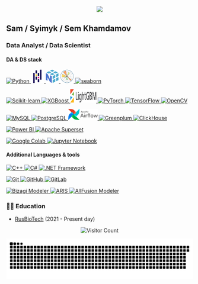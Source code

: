 <div id="header" align="center">
  <img src="https://i.giphy.com/media/v1.Y2lkPTc5MGI3NjExb2t5bnI5aXB1d3ZzOHZtbXZnNnp6b2dicWNlM2RpejV3YXEybWUzcSZlcD12MV9pbnRlcm5hbF9naWZfYnlfaWQmY3Q9cw/M9gbBd9nbDrOTu1Mqx/giphy.gif" width="200"/>
</div>

## Sam / Syimyk / Sem Khamdamov 
### Data Analyst / Data Scientist

#### DA & DS stack
<p align="left">
  <!-- Python -->
  <a href="https://www.python.org/" target="_blank" rel="noreferrer">
      <img src="https://raw.githubusercontent.com/danielcranney/readme-generator/main/public/icons/skills/python-colored.svg" 
           width="36" height="36" alt="Python" />
  </a>
  <!-- pandas -->
  <a href="https://pandas.pydata.org/" target="_blank" rel="noreferrer">
      <img src="https://raw.githubusercontent.com/devicons/devicon/master/icons/pandas/pandas-original.svg" 
           width="36" height="36" alt="pandas" />
  </a>
  <!-- NumPy -->
  <a href="https://numpy.org/" target="_blank" rel="noreferrer">
      <img src="https://raw.githubusercontent.com/devicons/devicon/master/icons/numpy/numpy-original.svg" 
           width="36" height="36" alt="numpy" />
  </a>
  <!-- Matplotlib -->
  <a href="https://matplotlib.org/" target="_blank" rel="noreferrer">
      <img src="https://raw.githubusercontent.com/devicons/devicon/master/icons/matplotlib/matplotlib-original.svg" 
           width="36" height="36" alt="matplotlib" />
  </a>
  <!-- Seaborn -->
  <a href="https://seaborn.pydata.org" target="_blank" rel="noreferrer">
    <img src="https://seaborn.pydata.org/_images/logo-mark-lightbg.svg" 
         alt="seaborn" width="40" height="40"/>
  </a>
</p>

  <!-- Scikit-learn -->
  <a href="https://scikit-learn.org/" target="_blank" rel="noreferrer">
    <img src="https://upload.wikimedia.org/wikipedia/commons/0/05/Scikit_learn_logo_small.svg" 
         width="36" height="36" alt="Scikit-learn" />
  </a>
  <!-- XGBoost -->
  <a href="https://xgboost.ai/" target="_blank" rel="noreferrer">
  <img 
    src="https://camo.githubusercontent.com/ee91ade30667645634e4405aee0d2e25574ab962f2ae2c372ac8da0b4794bf05/68747470733a2f2f7867626f6f73742e61692f696d616765732f6c6f676f2f7867626f6f73742d6c6f676f2d7472696d6d65642e706e67"
    width="80" style="height:auto;" alt="XGBoost" 
  />
</a>
  <!-- LightGBM -->
  <a href="https://lightgbm.readthedocs.io/" target="_blank" rel="noreferrer">
    <img src="https://raw.githubusercontent.com/microsoft/LightGBM/master/docs/logo/LightGBM_logo_black_text.svg" 
         width="70" height="36" alt="LightGBM" />
  </a>
  <!-- PyTorch -->
  <a href="https://pytorch.org/" target="_blank" rel="noreferrer">
    <img src="https://raw.githubusercontent.com/danielcranney/readme-generator/main/public/icons/skills/pytorch-colored.svg" 
         width="36" height="36" alt="PyTorch" />
  </a>
  <!-- TensorFlow -->
  <a href="https://www.tensorflow.org/" target="_blank" rel="noreferrer">
    <img src="https://raw.githubusercontent.com/danielcranney/readme-generator/main/public/icons/skills/tensorflow-colored.svg" 
         width="36" height="36" alt="TensorFlow" />
  </a>
  <!-- OpenCV -->
  <a href="https://opencv.org/" target="_blank" rel="noreferrer">
    <img src="https://github.com/opencv/opencv" 
         width="36" height="36" alt="OpenCV" />
  </a>

<p align="left">
  <!-- MySQL -->
  <a href="https://www.mysql.com/" target="_blank" rel="noreferrer">
      <img src="https://raw.githubusercontent.com/danielcranney/readme-generator/main/public/icons/skills/mysql-colored.svg" 
           width="36" height="36" alt="MySQL" />
  </a>
  <!-- PostgreSQL -->
  <a href="https://www.postgresql.org/" target="_blank" rel="noreferrer">
      <img src="https://raw.githubusercontent.com/danielcranney/readme-generator/main/public/icons/skills/postgresql-colored.svg" 
           width="36" height="36" alt="PostgreSQL" />
  </a>
  <!-- Apache Airflow -->
  <a href="https://airflow.apache.org/" target="_blank" rel="noreferrer">
      <img src="https://github.com/apache/airflow/raw/19ebcac2395ef9a6b6ded3a2faa29dc960c1e635/docs/apache-airflow/img/logos/wordmark_1.png?raw=true" 
           width="80" style="height:auto;" alt="Apache Airflow" />
  </a>
  <!-- Greenplum -->
  <a href="https://greenplum.org/" target="_blank" rel="noreferrer">
      <img src="https://github.com/GreenPlumn/gpdb/blob/master/logo-greenplum.png?raw=true" 
           width="120" style="height:auto;" alt="Greenplum" />
  </a>
  <!-- ClickHouse -->
  <a href="https://clickhouse.tech/" target="_blank" rel="noreferrer">
      <img src="https://github.com/ClickHouse/clickhouse-docs/assets/9611008/b001dc7b-5a45-4dcd-9275-e03beb7f9177" 
           width="130" style="height:auto;" alt="ClickHouse" />
  </a>
</p>

<p align="left">
  <!-- Power BI -->
  <a href="https://powerbi.microsoft.com/" target="_blank" rel="noreferrer">
      <img src="https://upload.wikimedia.org/wikipedia/commons/c/cf/New_Power_BI_Logo.svg" 
           width="36" height="36" alt="Power BI" />
  </a>
  <!-- Apache Superset -->
  <a href="https://superset.apache.org/" target="_blank" rel="noreferrer">
      <img src="https://camo.githubusercontent.com/f6f25227203811335bbfc181e6dded66b57cbdbeafe346c0f4e5773bae157aeb/68747470733a2f2f73757065727365742e6170616368652e6f72672f696d672f73757065727365742d6c6f676f2d686f72697a2d6170616368652e737667" 
           width="130" style="height:auto;" alt="Apache Superset" />
  </a>
</p>

<p align="left">
  <!-- Google Colab -->
  <a href="https://colab.research.google.com/" target="_blank" rel="noreferrer">
      <img src="https://upload.wikimedia.org/wikipedia/commons/d/d0/Google_Colaboratory_SVG_Logo.svg" 
           width="36" height="36" alt="Google Colab" />
  </a>
  <!-- Jupyter Notebook -->
  <a href="https://jupyter.org/" target="_blank" rel="noreferrer">
      <img src="https://jupyter.org/assets/homepage/main-logo.svg" 
           width="36" height="36" alt="Jupyter Notebook" />
  </a>
</p>

#### Additional Languages & tools
<p align="left">
  <!-- C++ -->
  <a href="https://docs.microsoft.com/en-us/cpp/" target="_blank" rel="noreferrer">
      <img src="https://raw.githubusercontent.com/danielcranney/readme-generator/main/public/icons/skills/cplusplus-colored.svg" 
           width="36" height="36" alt="C++" />
  </a>
  <!-- C# -->
  <a href="https://docs.microsoft.com/en-us/dotnet/csharp/" target="_blank" rel="noreferrer">
      <img src="https://raw.githubusercontent.com/danielcranney/readme-generator/main/public/icons/skills/csharp-colored.svg" 
           width="36" height="36" alt="C#" />
  </a>
  <!-- .NET -->
  <a href="https://dotnet.microsoft.com/" target="_blank" rel="noreferrer">
      <img src="https://raw.githubusercontent.com/danielcranney/readme-generator/main/public/icons/skills/dot-net-colored.svg" 
           width="36" height="36" alt=".NET Framework" />
  </a>
</p>

<p align="left">
  <!-- Git -->
  <a href="https://git-scm.com/" target="_blank" rel="noreferrer">
      <img src="https://raw.githubusercontent.com/danielcranney/readme-generator/main/public/icons/skills/git-colored.svg" 
           width="36" height="36" alt="Git" />
  </a>
  <!-- GitHub -->
  <a href="https://github.com/" target="_blank" rel="noreferrer">
      <img src="https://github.githubassets.com/assets/GitHub-Mark-ea2971cee799.png" 
           width="36" height="36" alt="GitHub" />
  </a>
  <!-- GitLab -->
  <a href="https://about.gitlab.com/" target="_blank" rel="noreferrer">
      <img src="https://images.ctfassets.net/xz1dnu24egyd/3FbNmZRES38q2Sk2EcoT7a/a290dc207a67cf779fc7c2456b177e9f/press-kit-icon.svg" 
           width="36" height="36" alt="GitLab" />
  </a>
</p>

<p align="left">
  <!-- Bizagi Modeler -->
  <a href="https://www.bizagi.com/" target="_blank" rel="noreferrer">
      <img src="https://upload.wikimedia.org/wikipedia/commons/2/27/Logo-bizagi-2021.svg" 
           width=90" height="36" alt="Bizagi Modeler" />
  </a>
  <a href="https://ariscommunity.com/" target="_blank" rel="noreferrer">
  <img 
    src="https://aris.com/wp-content/themes/aris/assets/images/aris-logo.svg"
    width="56"
    style="height:auto;"
    alt="ARIS"
  />
</a>
<!-- AllFusion Process Modeler -->
  <a href="https://allfusion.com/" target="_blank" rel="noreferrer">
      <img src="https://allfusion.com/wp-content/uploads/2020/07/allfusion-logo.png" 
           width="150" height="36" alt="AllFusion Modeler" />
  </a>
</p>

### 👨‍🎓 Education
- [RusBioTech](https://mgupp.ru/) (2021 - Present day)





<p align="center">
    <img src="https://visitor-badge.laobi.icu/badge?page_id=semthedev.semthedev" alt="Visitor Count"/>
</p>

![snake gif](https://github.com/semthedev/semthedev/blob/output/github-snake.svg)
